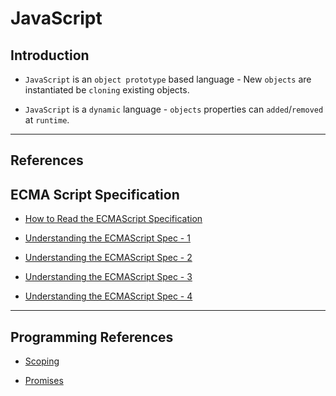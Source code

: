 # JavaScript

## Introduction

* `JavaScript` is an `object prototype` based language - New `objects` are instantiated be `cloning` existing objects.

* `JavaScript` is a `dynamic` language - `objects` properties can `added`/`removed` at `runtime`.

---

## References

## ECMA Script Specification

* [How to Read the ECMAScript Specification](https://timothygu.me/es-howto/)

* [Understanding the ECMAScript Spec - 1](https://v8.dev/blog/understanding-ecmascript-part-1)

* [Understanding the ECMAScript Spec - 2](https://v8.dev/blog/understanding-ecmascript-part-2)

* [Understanding the ECMAScript Spec - 3](https://v8.dev/blog/understanding-ecmascript-part-3)

* [Understanding the ECMAScript Spec - 4](https://v8.dev/blog/understanding-ecmascript-part-4)

---

## Programming References

* [Scoping](https://scotch.io/tutorials/understanding-scope-in-javascript)

* [Promises](https://web.dev/promises/)